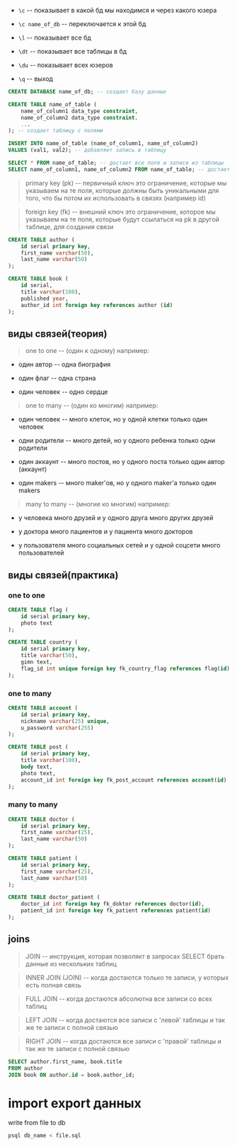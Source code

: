 * `\c` -- показывает в какой бд мы находимся и через какого юзера

* `\c name_of_db` -- переключается к этой бд

* `\l` -- показывает все бд

* `\dt` -- показывает все таблицы в бд

* `\du` -- показывает всех юзеров

* `\q` -- выход

```sql
CREATE DATABASE name_of_db; -- создает базу данных
```

```sql
CREATE TABLE name_of_table (
    name_of_column1 data_type constraint,
    name_of_column2 data_type constraint.
    ...
); -- создает таблицу с полями
```
```sql
INSERT INTO name_of_table (name_of_column1, name_of_column2)
VALUES (val1, val2); -- добавляет запись в таблицу
```

```sql
SELECT * FROM name_of_table; -- достает все поля и записи из таблицы
SELECT name_of_column1, name_of_column2 FROM name_of_table; -- достает только указанные столбцы из таблицы
```

> primary key (pk) -- первичный ключ
> это ограничение, которые мы указываем на те поля, которые должны быть уникальными для того, что бы потом их использовать в связях (например id)

> foreign key (fk) -- внешний ключ
> это ограничение, которое мы указываем на те поля, которые будут ссылаться на pk в другой таблице, для создания связи

```sql
CREATE TABLE author (
    id serial primary key,
    first_name varchar(50),
    last_name varchar(50)
);

CREATE TABLE book (
    id serial,
    title varchar(100),
    published year,
    author_id int foreign key references author (id)
);
```
## виды связей(теория)
> one to one -- (один к одному)
например:

* один автор -- одна биография

* один флаг -- одна страна

* один человек -- одно сердце


> one to many -- (один ко многим)
например:

* один человек -- много клеток, но у одной клетки только один человек

* одни родители -- много детей, но у одного ребенка только одни родители

* один аккаунт -- много постов, но у одного поста только один автор (аккаунт)

* один makers -- много maker'ов, но у одного maker'a только один makers


> many to many -- (многие ко многим)
например:

* у человека много друзей и у одного друга много других друзей

* у доктора много пациентов и у пациента много докторов

* у пользователя много социальных сетей и у одной соцсети много пользователей


## виды связей(практика)
### one to one
```sql
CREATE TABLE flag (
    id serial primary key,
    photo text
);

CREATE TABLE country (
    id serial primary key,
    title varchar(50),
    gimn text,
    flag_id int unique foreign key fk_country_flag references flag(id)
);
```

### one to many
```sql
CREATE TABLE account (
    id serial primary key,
    nickname varchar(25) unique,
    u_password varchar(255)
);

CREATE TABLE post (
    id serial primary key,
    title varchar(100),
    body text,
    photo text,
    account_id int foreign key fk_post_account references account(id)
);
```

### many to many
```sql
CREATE TABLE doctor (
    id serial primary key,
    first_name varchar(25),
    last_name varchar(50)
);

CREATE TABLE patient (
    id serial primary key,
    first_name varchar(25),
    last_name varchar(50)
);

CREATE TABLE doctor_patient (
    doctor_id int foreign key fk_doktor references doctor(id),
    patient_id int foreign key fk_patient references patient(id)
);
```

## joins
> JOIN -- инструкция, которая позволякт в запросах SELECT брать данные из нескольких таблиц

> INNER JOIN (JOIN) -- когда достаются только те записи, у которых есть полная связь

> FULL JOIN -- когда достаются абсолютна все записи со всех таблиц

> LEFT JOIN -- когда достаются все записи с 'левой' таблицы и так же те записи с полной связью

> RIGHT JOIN -- когда достаются все записи с 'правой' таблицы и так же те записи с полной связью

```sql
SELECT author.first_name, book.title
FROM author
JOIN book ON author.id = book.author_id;
```

# import export данных
write from file to db
```bash
psql db_name < file.sql
```
```bash

```